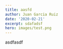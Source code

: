 ```yaml
---
title: aasfd
author: Juan Garcia Ruiz
date: '2020-02-21'
excerpt: sdafadsf
hero: images/test.png
---
```

asdfasdf

